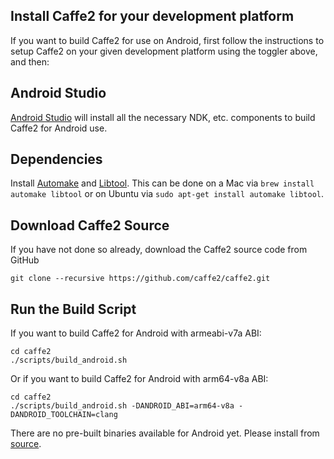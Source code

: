 <block class="android compile" />

## Install Caffe2 for your development platform

If you want to build Caffe2 for use on Android, first follow the instructions to setup Caffe2 on your given development platform using the toggler above, and then:

## Android Studio

[Android Studio](https://developer.android.com/studio/index.html) will install all the necessary NDK, etc. components to build Caffe2 for Android use.

## Dependencies

Install [Automake](https://www.gnu.org/software/automake/) and [Libtool](https://www.gnu.org/software/libtool/libtool.html). This can be done on a Mac via `brew install automake libtool` or on Ubuntu via `sudo apt-get install automake libtool`.

## Download Caffe2 Source

If you have not done so already, download the Caffe2 source code from GitHub

```
git clone --recursive https://github.com/caffe2/caffe2.git
```

## Run the Build Script

If you want to build Caffe2 for Android with armeabi-v7a ABI:

```
cd caffe2
./scripts/build_android.sh
```

Or if you want to build Caffe2 for Android with arm64-v8a ABI:

```
cd caffe2
./scripts/build_android.sh -DANDROID_ABI=arm64-v8a -DANDROID_TOOLCHAIN=clang
```

<block class="android prebuilt docker" />

There are no pre-built binaries available for Android yet. Please install from [source](https://caffe2.ai/docs/getting-started.html?platform=android&configuration=compile).

<block class="android" />
